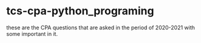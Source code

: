 # tcs-cpa-python_programing
these are the CPA questions that are asked in the period of 2020-2021 with some important in it.
